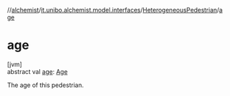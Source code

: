 //[alchemist](../../../index.md)/[it.unibo.alchemist.model.interfaces](../index.md)/[HeterogeneousPedestrian](index.md)/[age](age.md)

# age

[jvm]\
abstract val [age](age.md): [Age](../../it.unibo.alchemist.model.cognitiveagents.impact.individual/-age/index.md)

The age of this pedestrian.

